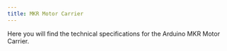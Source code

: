 ```yaml
---
title: MKR Motor Carrier
---
```


Here you will find the technical specifications for the Arduino MKR Motor Carrier.


